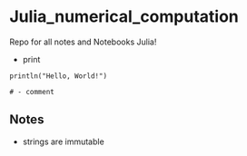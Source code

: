 # Julia_numerical_computation
Repo for all notes and Notebooks Julia!

- print
```
println("Hello, World!")
```

```
# - comment
```

## Notes
- strings are immutable
